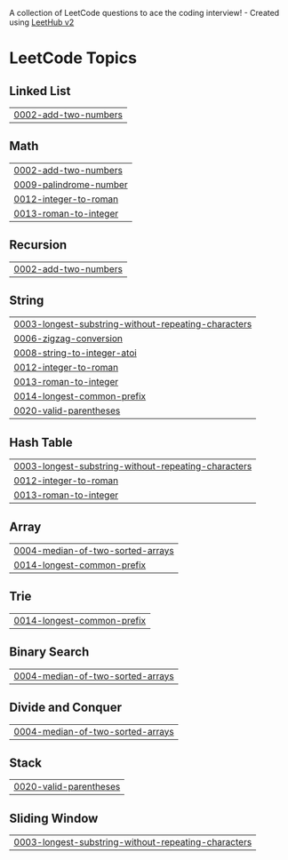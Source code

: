 A collection of LeetCode questions to ace the coding interview! - Created using [LeetHub v2](https://github.com/arunbhardwaj/LeetHub-2.0)
<!---LeetCode Topics Start-->
# LeetCode Topics
## Linked List
|  |
| ------- |
| [0002-add-two-numbers](https://github.com/hebatnigoro/LeetCode/tree/master/0002-add-two-numbers) |
## Math
|  |
| ------- |
| [0002-add-two-numbers](https://github.com/hebatnigoro/LeetCode/tree/master/0002-add-two-numbers) |
| [0009-palindrome-number](https://github.com/hebatnigoro/LeetCode/tree/master/0009-palindrome-number) |
| [0012-integer-to-roman](https://github.com/hebatnigoro/LeetCode/tree/master/0012-integer-to-roman) |
| [0013-roman-to-integer](https://github.com/hebatnigoro/LeetCode/tree/master/0013-roman-to-integer) |
## Recursion
|  |
| ------- |
| [0002-add-two-numbers](https://github.com/hebatnigoro/LeetCode/tree/master/0002-add-two-numbers) |
## String
|  |
| ------- |
| [0003-longest-substring-without-repeating-characters](https://github.com/hebatnigoro/LeetCode/tree/master/0003-longest-substring-without-repeating-characters) |
| [0006-zigzag-conversion](https://github.com/hebatnigoro/LeetCode/tree/master/0006-zigzag-conversion) |
| [0008-string-to-integer-atoi](https://github.com/hebatnigoro/LeetCode/tree/master/0008-string-to-integer-atoi) |
| [0012-integer-to-roman](https://github.com/hebatnigoro/LeetCode/tree/master/0012-integer-to-roman) |
| [0013-roman-to-integer](https://github.com/hebatnigoro/LeetCode/tree/master/0013-roman-to-integer) |
| [0014-longest-common-prefix](https://github.com/hebatnigoro/LeetCode/tree/master/0014-longest-common-prefix) |
| [0020-valid-parentheses](https://github.com/hebatnigoro/LeetCode/tree/master/0020-valid-parentheses) |
## Hash Table
|  |
| ------- |
| [0003-longest-substring-without-repeating-characters](https://github.com/hebatnigoro/LeetCode/tree/master/0003-longest-substring-without-repeating-characters) |
| [0012-integer-to-roman](https://github.com/hebatnigoro/LeetCode/tree/master/0012-integer-to-roman) |
| [0013-roman-to-integer](https://github.com/hebatnigoro/LeetCode/tree/master/0013-roman-to-integer) |
## Array
|  |
| ------- |
| [0004-median-of-two-sorted-arrays](https://github.com/hebatnigoro/LeetCode/tree/master/0004-median-of-two-sorted-arrays) |
| [0014-longest-common-prefix](https://github.com/hebatnigoro/LeetCode/tree/master/0014-longest-common-prefix) |
## Trie
|  |
| ------- |
| [0014-longest-common-prefix](https://github.com/hebatnigoro/LeetCode/tree/master/0014-longest-common-prefix) |
## Binary Search
|  |
| ------- |
| [0004-median-of-two-sorted-arrays](https://github.com/hebatnigoro/LeetCode/tree/master/0004-median-of-two-sorted-arrays) |
## Divide and Conquer
|  |
| ------- |
| [0004-median-of-two-sorted-arrays](https://github.com/hebatnigoro/LeetCode/tree/master/0004-median-of-two-sorted-arrays) |
## Stack
|  |
| ------- |
| [0020-valid-parentheses](https://github.com/hebatnigoro/LeetCode/tree/master/0020-valid-parentheses) |
## Sliding Window
|  |
| ------- |
| [0003-longest-substring-without-repeating-characters](https://github.com/hebatnigoro/LeetCode/tree/master/0003-longest-substring-without-repeating-characters) |
<!---LeetCode Topics End-->